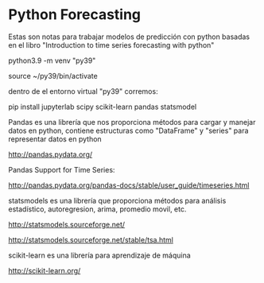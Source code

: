 # Python Forecasting

Estas son notas para trabajar modelos de predicción con python 
basadas en el libro "Introduction to time series forecasting with python"

python3.9 -m venv "py39"

source ~/py39/bin/activate

dentro de el entorno virtual "py39" corremos:

pip install jupyterlab scipy scikit-learn pandas statsmodel

Pandas es una librería que nos proporciona métodos para cargar y manejar datos en python, contiene estructuras como "DataFrame" y "series" para representar datos en python

http://pandas.pydata.org/

Pandas Support for Time Series:

http://pandas.pydata.org/pandas-docs/stable/user_guide/timeseries.html

statsmodels es una librería que proporciona métodos para análisis estadístico, autoregresion, arima, promedio movil, etc.

http://statsmodels.sourceforge.net/

http://statsmodels.sourceforge.net/stable/tsa.html

scikit-learn es una librería para aprendizaje de máquina

http://scikit-learn.org/

